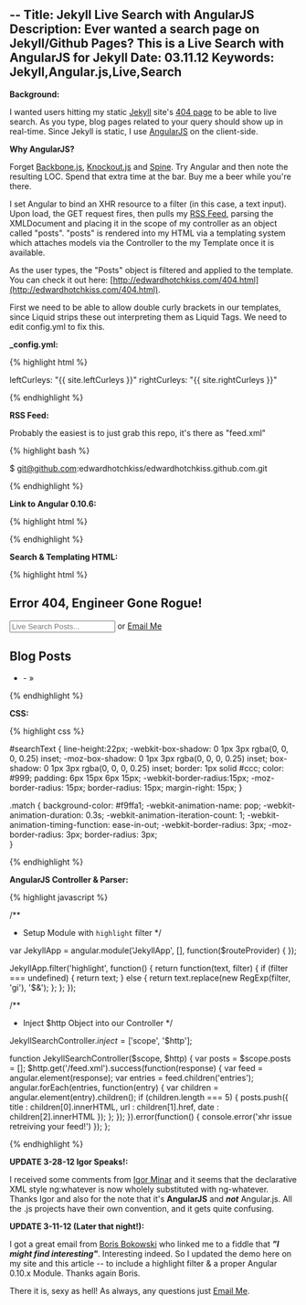 --
Title: Jekyll Live Search with AngularJS
Description: Ever wanted a search page on Jekyll/Github Pages? This is a Live Search with AngularJS for Jekyll
Date: 03.11.12
Keywords: Jekyll,Angular.js,Live,Search
--

**Background:**

I wanted users hitting my static [Jekyll](http://jekyllrb.com/) site's [404 page](http://edwardhotchkiss.com/404.html) to be able to live search. As you type, blog pages related to your query should show up in real-time. Since Jekyll is static, I use [AngularJS](http://angularjs.org) on the client-side.

**Why AngularJS?**

Forget [Backbone.js](http://documentcloud.github.com/backbone/), [Knockout.js](http://knockoutjs.com/) and [Spine](https://github.com/maccman/spine). Try Angular and then note the resulting LOC. Spend that extra time at the bar. Buy me a beer while you're there.

I set Angular to bind an XHR resource to a filter (in this case, a text input). Upon load, the GET request fires, then pulls my [RSS Feed](/feed.xml), parsing the XMLDocument and placing it in the scope of my controller as an object called "posts". "posts" is rendered into my HTML via a templating system which attaches models via the Controller to the my Template once it is available.

As the user types, the "Posts" object is filtered and applied to the template. You can check it out here: [http://edwardhotchkiss.com/404.html](http://edwardhotchkiss.com/404.html).

First we need to be able to allow double curly brackets in our templates, since Liquid strips these out interpreting them as Liquid Tags. We need to edit config.yml to fix this.

**_config.yml:**

{% highlight html %}

leftCurleys: "{{ site.leftCurleys }}"
rightCurleys: "{{ site.rightCurleys }}"

{% endhighlight %}

**RSS Feed:**

Probably the easiest is to just grab this repo, it's there as "feed.xml"

{% highlight bash %}

$ git@github.com:edwardhotchkiss/edwardhotchkiss.github.com.git

{% endhighlight %}

**Link to Angular 0.10.6:**

{% highlight html %}

<script type="text/javascript" src="http://code.angularjs.org/1.0.0rc2/angular-1.0.0rc2.min.js"></script>

{% endhighlight %}

**Search & Templating HTML:**

{% highlight html %}

<div id="search-container" class="entrance" ng-app="JekyllApp" ng-controller="JekyllSearchController">
  <div class="entrance-item">
    <h2>Error 404, Engineer Gone Rogue!</h2>
    <p><input id="searchText" type="search" placeholder="Live Search Posts..." ng-model-instant ng-model="searchText" /> 
    or <a href="mailto:edwardhotchkiss@me.com">Email Me</a></p>
  </div>
  <div class="entrance-item">
    <h2>Blog Posts</h2>
    <ul>
      <li ng-repeat="post in posts | filter:searchText">
        - <span ng-bind-html="post.date | highlight:filterBy"></span> &raquo; 
        <a href="{{ site.leftCurleys }} post.url {{ site.rightCurleys }}" ng-bind-html="post.title | highlight:searchText"></a>
      </li>
    </ul>
  </div>
</div>

{% endhighlight %}

**CSS:**

{% highlight css %}

#searchText {
  line-height:22px;
  -webkit-box-shadow: 0 1px 3px rgba(0, 0, 0, 0.25) inset;
  -moz-box-shadow: 0 1px 3px rgba(0, 0, 0, 0.25) inset;
  box-shadow: 0 1px 3px rgba(0, 0, 0, 0.25) inset;
  border: 1px solid #ccc;
  color: #999;
  padding: 6px 15px 6px 15px;
  -webkit-border-radius:15px;
  -moz-border-radius: 15px;
  border-radius: 15px;
  margin-right: 15px;
}

.match {
  background-color: #f9ffa1;
  -webkit-animation-name: pop;
  -webkit-animation-duration: 0.3s;
  -webkit-animation-iteration-count: 1;
  -webkit-animation-timing-function: ease-in-out;
  -webkit-border-radius: 3px;
  -moz-border-radius: 3px;
  border-radius: 3px;    
}

{% endhighlight %}

**AngularJS Controller & Parser:**

{% highlight javascript %}


/**
 * Setup Module with `highlight` filter
 */

var JekyllApp = angular.module('JekyllApp', [], function($routeProvider) {
});

JekyllApp.filter('highlight', function() {
  return function(text, filter) {
    if (filter === undefined) {
      return text;
    } else {
      return text.replace(new RegExp(filter, 'gi'), '<span class="match">$&</span>');
    };
  };
});

/**
 * Inject $http Object into our Controller
 */
  
JekyllSearchController.$inject = ['$scope', '$http'];

function JekyllSearchController($scope, $http) {
  var posts = $scope.posts = [];
  $http.get('/feed.xml').success(function(response) {
    var feed = angular.element(response);
    var entries = feed.children('entries');
    angular.forEach(entries, function(entry) {
      var children = angular.element(entry).children();
      if (children.length === 5) {
        posts.push({
          title : children[0].innerHTML,
          url   : children[1].href,
          date  : children[2].innerHTML
        });
      };
    });
  }).error(function() {
    console.error('xhr issue retreiving your feed!')
  });
};

{% endhighlight %}

**UPDATE 3-28-12 Igor Speaks!:**

I received some comments from [Igor Minar](https://twitter.com/#!/igorminar) and it seems that the declarative XML style ng:whatever is now wholely substituted with ng-whatever. Thanks Igor and also for the note that it's **AngularJS** and ***not*** Angular.js. All the .js projects have their own convention, and it gets quite confusing.

**UPDATE 3-11-12 (Later that night!):**

I got a great email from [Boris Bokowski](https://twitter.com/bokowski) who linked me to a fiddle that ***"I might find interesting"***. Interesting indeed. So I updated the demo here on my site and this article -- to include a highlight filter & a proper Angular 0.10.x Module. Thanks again Boris.

There it is, sexy as hell! As always, any questions just [Email Me](mailto:edwardhotchkiss@me.com).

